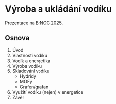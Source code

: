 # Výroba a ukládání vodíku

Prezentace na [BrNOC 2025](https://brnoc.cz/).

## Osnova
1. Úvod
2. Vlastnosti vodíku
3. Vodík a energetika
4. Výroba vodíku
5. Skladování vodíku
   - Hydridy
   - MOFy
   - Grafen/grafan
6. Využití vodíku (nejen) v energetice
7. Závěr

